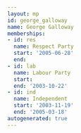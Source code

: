 ```yaml
---
layout: mp
id: george_galloway
name: George Galloway
memberships:
- id: res
  name: Respect Party
  start: '2005-06-28'
  end: 
- id: lab
  name: Labour Party
  start: 
  end: '2003-10-22'
- id: ind
  name: Independent
  start: '2003-11-19'
  end: '2005-03-18'
autogenerated: true
---
```


